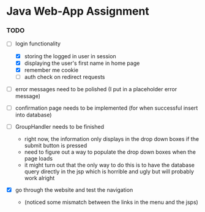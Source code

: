 # Java Web-App Assignment
### TODO
- [ ] login functionality 
  - [x] storing the logged in user in session
  - [x] displaying the user's first name in home page
  - [x] remember me cookie
  - [ ] auth check on redirect requests
  
- [ ] error messages need to be polished (I put in a placeholder error message)

- [ ] confirmation page needs to be implemented (for when successful insert into database)

- [ ] GroupHandler needs to be finished 
  - right now, the information only displays in the drop down boxes if the submit button is pressed 
  - need to figure out a way to populate the drop down boxes when the page loads
  - it might turn out that the only way to do this is to have the database query directly in the jsp which is horrible and ugly but will probably work alright
  
- [x] go through the website and test the navigation 
  - (noticed some mismatch between the links in the menu and the jsps)